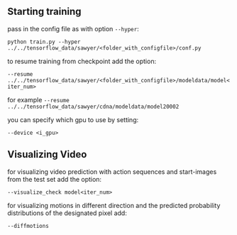 ## Starting training

pass in the config file as with option `--hyper`:

```python train.py --hyper ../../tensorflow_data/sawyer/<folder_with_configfile>/conf.py```

to resume training from checkpoint add the option:


 ```--resume ../../tensorflow_data/sawyer/<folder_with_configfile>/modeldata/model<iter_num>```

for example
 ```--resume ../../tensorflow_data/sawyer/cdna/modeldata/model20002```

 you can specify which gpu to use by setting:

 ```--device <i_gpu>```


## Visualizing Video

for visualizing video prediction with action sequences and start-images from the test set add the option:

`--visualize_check model<iter_num>`

for visualizing motions in different direction and the predicted probability distributions of the designated pixel add:

`--diffmotions`



